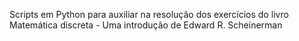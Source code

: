 Scripts em Python para auxiliar na resolução dos exercícios do livro Matemática discreta - Uma introdução de Edward R. Scheinerman
